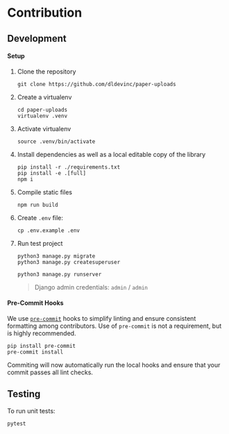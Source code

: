 # Contribution

## Development

#### Setup

1. Clone the repository
    ```shell
    git clone https://github.com/dldevinc/paper-uploads
    ```
1. Create a virtualenv
    ```shell
    cd paper-uploads
    virtualenv .venv
    ```
1. Activate virtualenv
    ```shell
    source .venv/bin/activate
    ```
1. Install dependencies as well as a local editable copy of the library

    ```shell
    pip install -r ./requirements.txt
    pip install -e .[full]
    npm i
    ```
1. Compile static files
    ```shell
    npm run build
    ```
1. Create `.env` file:
    ```shell
    cp .env.example .env
    ```
1. Run test project
    ```shell
    python3 manage.py migrate
    python3 manage.py createsuperuser
    ```

    ```shell
    python3 manage.py runserver
    ```

    > Django admin credentials: `admin` / `admin`

#### Pre-Commit Hooks

We use [`pre-commit`](https://pre-commit.com/) hooks to simplify linting
and ensure consistent formatting among contributors. Use of `pre-commit`
is not a requirement, but is highly recommended.

```shell
pip install pre-commit
pre-commit install
```

Commiting will now automatically run the local hooks and ensure that
your commit passes all lint checks.

## Testing

To run unit tests:

```shell
pytest
```
